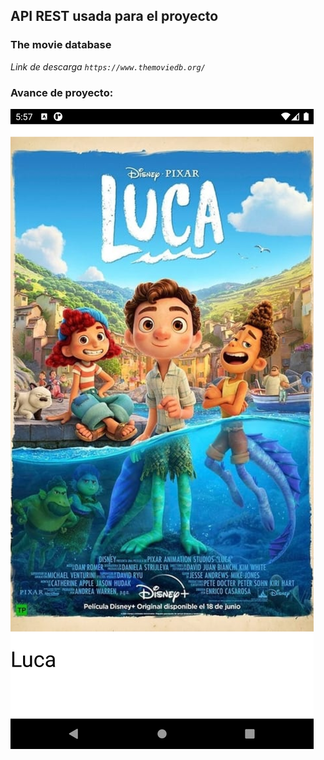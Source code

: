 ## API REST usada para el proyecto

### The movie database

_Link de descarga `https://www.themoviedb.org/`_

### Avance de proyecto:

<img src="src/luca.png" alt="peli-app" />
